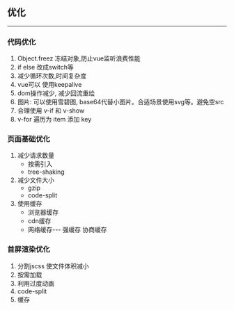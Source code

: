 ## 优化

---

### 代码优化
1. Object.freez 冻结对象,防止vue监听浪费性能
2. if else 改成switch等
3. 减少循环次数,时间复杂度
4. vue可以 使用keepalive
5. dom操作减少, 减少回流重绘
6. 图片: 可以使用雪碧图, base64代替小图片。合适场景使用svg等。避免空src
7. 合理使用 v-if 和 v-show
8. v-for 遍历为 item 添加 key

### 页面基础优化
1. 减少请求数量
   + 按需引入
   + tree-shaking 
2. 减少文件大小
    + gzip
    + code-split
3. 使用缓存
    + 浏览器缓存
    + cdn缓存
    + 网络缓存--- 强缓存 协商缓存


### 首屏渲染优化
1. 分割jscss 使文件体积减小
2. 按需加载
3. 利用过度动画
4. code-split
5. 缓存
